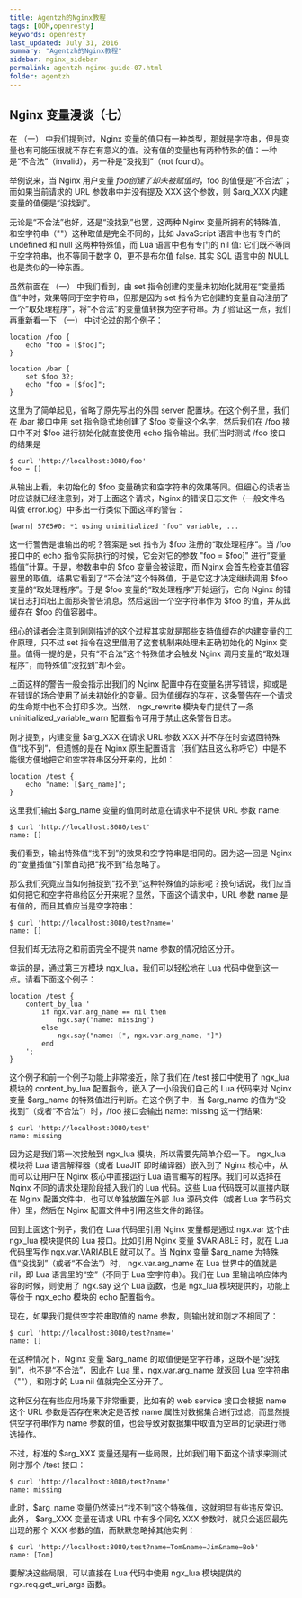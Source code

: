 ```yaml
---
title: Agentzh的Nginx教程
tags: [OOM,openresty]
keywords: openresty
last_updated: July 31, 2016
summary: "Agentzh的Nginx教程"
sidebar: nginx_sidebar
permalink: agentzh-nginx-guide-07.html
folder: agentzh
---
```


## Nginx 变量漫谈（七）

在 （一） 中我们提到过，Nginx 变量的值只有一种类型，那就是字符串，但是变量也有可能压根就不存在有意义的值。没有值的变量也有两种特殊的值：一种是“不合法”（invalid），另一种是“没找到”（not found）。

举例说来，当 Nginx 用户变量 $foo 创建了却未被赋值时，$foo 的值便是“不合法”；而如果当前请求的 URL 参数串中并没有提及 XXX 这个参数，则 $arg_XXX 内建变量的值便是“没找到”。

无论是“不合法”也好，还是“没找到”也罢，这两种 Nginx 变量所拥有的特殊值，和空字符串（""）这种取值是完全不同的，比如 JavaScript 语言中也有专门的 undefined 和 null 这两种特殊值，而 Lua 语言中也有专门的 nil 值: 它们既不等同于空字符串，也不等同于数字 0，更不是布尔值 false. 其实 SQL 语言中的 NULL 也是类似的一种东西。

虽然前面在 （一） 中我们看到，由 set 指令创建的变量未初始化就用在“变量插值”中时，效果等同于空字符串，但那是因为 set 指令为它创建的变量自动注册了一个“取处理程序”，将“不合法”的变量值转换为空字符串。为了验证这一点，我们再重新看一下 （一） 中讨论过的那个例子：

    location /foo {
        echo "foo = [$foo]";
    }

    location /bar {
        set $foo 32;
        echo "foo = [$foo]";
    }

这里为了简单起见，省略了原先写出的外围 server 配置块。在这个例子里，我们在 /bar 接口中用 set 指令隐式地创建了 $foo 变量这个名字，然后我们在 /foo 接口中不对 $foo 进行初始化就直接使用 echo 指令输出。我们当时测试 /foo 接口的结果是

    $ curl 'http://localhost:8080/foo'
    foo = []

从输出上看，未初始化的 $foo 变量确实和空字符串的效果等同。但细心的读者当时应该就已经注意到，对于上面这个请求，Nginx 的错误日志文件（一般文件名叫做 error.log）中多出一行类似下面这样的警告：

    [warn] 5765#0: *1 using uninitialized "foo" variable, ...

这一行警告是谁输出的呢？答案是 set 指令为 $foo 注册的“取处理程序”。当 /foo 接口中的 echo 指令实际执行的时候，它会对它的参数 "foo = $foo]" 进行“变量插值”计算。于是，参数串中的 $foo 变量会被读取，而 Nginx 会首先检查其值容器里的取值，结果它看到了“不合法”这个特殊值，于是它这才决定继续调用 $foo 变量的“取处理程序”。于是 $foo 变量的“取处理程序”开始运行，它向 Nginx 的错误日志打印出上面那条警告消息，然后返回一个空字符串作为 $foo 的值，并从此缓存在 $foo 的值容器中。

细心的读者会注意到刚刚描述的这个过程其实就是那些支持值缓存的内建变量的工作原理，只不过 set 指令在这里借用了这套机制来处理未正确初始化的 Nginx 变量。值得一提的是，只有“不合法”这个特殊值才会触发 Nginx 调用变量的“取处理程序”，而特殊值“没找到”却不会。

上面这样的警告一般会指示出我们的 Nginx 配置中存在变量名拼写错误，抑或是在错误的场合使用了尚未初始化的变量。因为值缓存的存在，这条警告在一个请求的生命期中也不会打印多次。当然， ngx_rewrite 模块专门提供了一条 uninitialized_variable_warn 配置指令可用于禁止这条警告日志。

刚才提到，内建变量 $arg_XXX 在请求 URL 参数 XXX 并不存在时会返回特殊值“找不到”，但遗憾的是在 Nginx 原生配置语言（我们估且这么称呼它）中是不能很方便地把它和空字符串区分开来的，比如：

    location /test {
        echo "name: [$arg_name]";
    }

这里我们输出 $arg_name 变量的值同时故意在请求中不提供 URL 参数 name:

    $ curl 'http://localhost:8080/test'
    name: []

我们看到，输出特殊值“找不到”的效果和空字符串是相同的。因为这一回是 Nginx 的“变量插值”引擎自动把“找不到”给忽略了。

那么我们究竟应当如何捕捉到“找不到”这种特殊值的踪影呢？换句话说，我们应当如何把它和空字符串给区分开来呢？显然，下面这个请求中，URL 参数 name 是有值的，而且其值应当是空字符串：

    $ curl 'http://localhost:8080/test?name='
    name: []

但我们却无法将之和前面完全不提供 name 参数的情况给区分开。

幸运的是，通过第三方模块 ngx_lua，我们可以轻松地在 Lua 代码中做到这一点。请看下面这个例子：

    location /test {
        content_by_lua '
            if ngx.var.arg_name == nil then
                ngx.say("name: missing")
            else
                ngx.say("name: [", ngx.var.arg_name, "]")
            end
        ';
    }

这个例子和前一个例子功能上非常接近，除了我们在 /test 接口中使用了 ngx_lua 模块的 content_by_lua 配置指令，嵌入了一小段我们自己的 Lua 代码来对 Nginx 变量 $arg_name 的特殊值进行判断。在这个例子中，当 $arg_name 的值为“没找到”（或者“不合法”）时，/foo 接口会输出 name: missing 这一行结果:

    $ curl 'http://localhost:8080/test'
    name: missing

因为这是我们第一次接触到 ngx_lua 模块，所以需要先简单介绍一下。 ngx_lua 模块将 Lua 语言解释器（或者 LuaJIT 即时编译器）嵌入到了 Nginx 核心中，从而可以让用户在 Nginx 核心中直接运行 Lua 语言编写的程序。我们可以选择在 Nginx 不同的请求处理阶段插入我们的 Lua 代码。这些 Lua 代码既可以直接内联在 Nginx 配置文件中，也可以单独放置在外部 .lua 源码文件（或者 Lua 字节码文件）里，然后在 Nginx 配置文件中引用这些文件的路径。

回到上面这个例子，我们在 Lua 代码里引用 Nginx 变量都是通过 ngx.var 这个由 ngx_lua 模块提供的 Lua 接口。比如引用 Nginx 变量 $VARIABLE 时，就在 Lua 代码里写作 ngx.var.VARIABLE 就可以了。当 Nginx 变量 $arg_name 为特殊值“没找到”（或者“不合法”）时， ngx.var.arg_name 在 Lua 世界中的值就是 nil，即 Lua 语言里的“空”（不同于 Lua 空字符串）。我们在 Lua 里输出响应体内容的时候，则使用了 ngx.say 这个 Lua 函数，也是 ngx_lua 模块提供的，功能上等价于 ngx_echo 模块的 echo 配置指令。

现在，如果我们提供空字符串取值的 name 参数，则输出就和刚才不相同了：

    $ curl 'http://localhost:8080/test?name='
    name: []

在这种情况下，Nginx 变量 $arg_name 的取值便是空字符串，这既不是“没找到”，也不是“不合法”，因此在 Lua 里，ngx.var.arg_name 就返回 Lua 空字符串（""），和刚才的 Lua nil 值就完全区分开了。

这种区分在有些应用场景下非常重要，比如有的 web service 接口会根据 name 这个 URL 参数是否存在来决定是否按 name 属性对数据集合进行过滤，而显然提供空字符串作为 name 参数的值，也会导致对数据集中取值为空串的记录进行筛选操作。

不过，标准的 $arg_XXX 变量还是有一些局限，比如我们用下面这个请求来测试刚才那个 /test 接口：

    $ curl 'http://localhost:8080/test?name'
    name: missing

此时，$arg_name 变量仍然读出“找不到”这个特殊值，这就明显有些违反常识。此外， $arg_XXX 变量在请求 URL 中有多个同名 XXX 参数时，就只会返回最先出现的那个 XXX 参数的值，而默默忽略掉其他实例：

    $ curl 'http://localhost:8080/test?name=Tom&name=Jim&name=Bob'
    name: [Tom]

要解决这些局限，可以直接在 Lua 代码中使用 ngx_lua 模块提供的 ngx.req.get_uri_args 函数。

